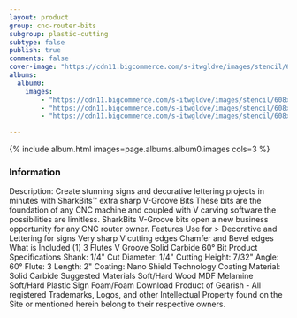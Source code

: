 ```yaml
---
layout: product
group: cnc-router-bits
subgroup: plastic-cutting
subtype: false
publish: true
comments: false
cover-image: "https://cdn11.bigcommerce.com/s-itwgldve/images/stencil/608x608/products/4186/8711/SB-11514-NS__61859.1675310630.png?c=2"
albums:
  album0:
    images:
        - "https://cdn11.bigcommerce.com/s-itwgldve/images/stencil/608x608/products/4186/8711/SB-11514-NS__61859.1675310630.png?c=2"
        - "https://cdn11.bigcommerce.com/s-itwgldve/images/stencil/608x608/products/4186/8671/SB-11514-NS_Case__66464.1675310630.png?c=2"
        - "https://cdn11.bigcommerce.com/s-itwgldve/images/stencil/608x608/products/4186/8675/SB-11514-NS__69617.1675310630.png?c=2"

---
```


{% include album.html images=page.albums.album0.images cols=3 %}

### Information

Description:
 Create stunning signs and decorative lettering projects in minutes with SharkBits™ extra sharp V-Groove Bits  These bits are the foundation of any CNC machine and coupled with V carving software the possibilities are limitless. SharkBits V-Groove bits open a new business opportunity for any CNC router owner.  Features  Use for > Decorative and Lettering for signs Very sharp V cutting edges Chamfer and Bevel edges  What is Included  (1) 3 Flutes V Groove Solid Carbide 60° Bit  Product Specifications  Shank: 1/4" Cut Diameter: 1/4" Cutting Height: 7/32" Angle: 60° Flute: 3 Length: 2" Coating: Nano Shield Technology Coating Material:  Solid Carbide  Suggested Materials  Soft/Hard Wood MDF Melamine Soft/Hard Plastic Sign Foam/Foam  Download Product of Gearish - All registered Trademarks, Logos, and other Intellectual Property found on the Site or mentioned herein belong to their respective owners.  

